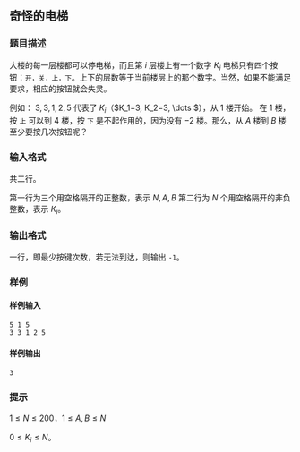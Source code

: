 ## 奇怪的电梯

### 题目描述

大楼的每一层楼都可以停电梯，而且第 $i$ 层楼上有一个数字 $K_i$
电梯只有四个按钮：`开，关，上，下`。上下的层数等于当前楼层上的那个数字。当然，如果不能满足要求，相应的按钮就会失灵。

例如： $3, 3, 1, 2, 5$ 代表了 $K_i$（$K_1=3, K_2=3, \dots $），从 $1$ 楼开始。
在 $1$ 楼，按 `上` 可以到 $4$ 楼，按 `下` 是不起作用的，因为没有 $-2$ 楼。那么，从 $A$ 楼到 $B$ 楼至少要按几次按钮呢？

### 输入格式

共二行。  

第一行为三个用空格隔开的正整数，表示 $N, A, B$
第二行为 $N$ 个用空格隔开的非负整数，表示 $K_i$。

### 输出格式

一行，即最少按键次数，若无法到达，则输出 `-1`。

### 样例

#### 样例输入

```
5 1 5
3 3 1 2 5
```

#### 样例输出

```
3
```

### 提示

$1 \le N \le 200$，$1 \le A, B \le N$

$0 \le K_i \le N$。
